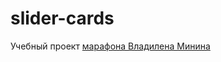 # slider-cards

Учебный проект [марафона Владилена Минина](https://www.youtube.com/channel/UCg8ss4xW9jASrqWGP30jXiw)
